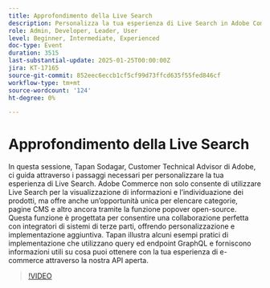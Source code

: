```yaml
---
title: Approfondimento della Live Search
description: Personalizza la tua esperienza di Live Search in Adobe Commerce con consigli degli esperti ed esempi pratici di implementazione
role: Admin, Developer, Leader, User
level: Beginner, Intermediate, Experienced
doc-type: Event
duration: 3515
last-substantial-update: 2025-01-25T00:00:00Z
jira: KT-17165
source-git-commit: 852eec6eccb1cf5cf99d73ffcd635f55fed846cf
workflow-type: tm+mt
source-wordcount: '124'
ht-degree: 0%

---
```



# Approfondimento della Live Search

In questa sessione, Tapan Sodagar, Customer Technical Advisor di Adobe, ci guida attraverso i passaggi necessari per personalizzare la tua esperienza di Live Search. Adobe Commerce non solo consente di utilizzare Live Search per la visualizzazione di informazioni e l’individuazione dei prodotti, ma offre anche un’opportunità unica per elencare categorie, pagine CMS e altro ancora tramite la funzione popover open-source. Questa funzione è progettata per consentire una collaborazione perfetta con integratori di sistemi di terze parti, offrendo personalizzazione e implementazione aggiuntiva. Tapan illustra alcuni esempi pratici di implementazione che utilizzano query ed endpoint GraphQL e forniscono informazioni utili su cosa puoi ottenere con la tua esperienza di e-commerce attraverso la nostra API aperta.

>[!VIDEO](https://video.tv.adobe.com/v/3443021/?learn=on&enablevpops)
